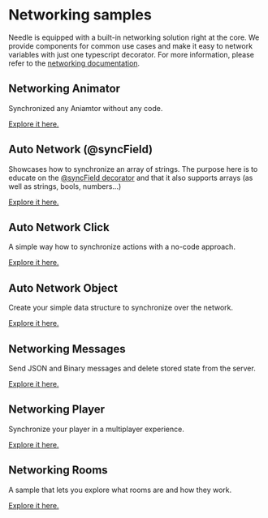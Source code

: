 # Networking samples

Needle is equipped with a built-in networking solution right at the core. We provide components for common use cases and make it easy to network variables with just one typescript decorator. For more information, please refer to the [networking documentation](https://engine.needle.tools/docs/networking.html).

## Networking Animator
Synchronized any Aniamtor without any code.

[Explore it here.](https://engine.needle.tools/samples/synced-animator/)

## Auto Network (@syncField)
Showcases how to synchronize an array of strings. The purpose here is to educate on the [@syncField decorator](https://engine.needle.tools/docs/reference/typescript-decorators.html#examples) and that it also supports arrays (as well as strings, bools, numbers...)

[Explore it here.](https://engine.needle.tools/samples-uploads/auto-network-array/)

## Auto Network Click
A simple way how to synchronize actions with a no-code approach.

[Explore it here.](https://engine.needle.tools/samples-uploads/auto-network-click)

## Auto Network Object
Create your simple data structure to synchronize over the network.

[Explore it here.](https://engine.needle.tools/samples-uploads/auto-network-object)

## Networking Messages
Send JSON and Binary messages and delete stored state from the server.

[Explore it here.](https://engine.needle.tools/samples/networking-messages)

## Networking Player
Synchronize your player in a multiplayer experience.

[Explore it here.](https://engine.needle.tools/samples/networking_players)

## Networking Rooms
A sample that lets you explore what rooms are and how they work.

[Explore it here.](https://engine.needle.tools/samples/networking_rooms/)
